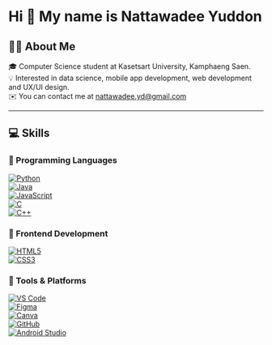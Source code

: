 Hi 👋 My name is Nattawadee Yuddon
==================================

## 👩‍💻 About Me

🎓 Computer Science student at Kasetsart University, Kamphaeng Saen.  
💡 Interested in data science, mobile app development, web development and UX/UI design.  
✉️ You can contact me at [nattawadee.yd@gmail.com](mailto:nattawadee.yd@gmail.com)

---

## 💻 Skills

### 🔸 Programming Languages  
[![Python](https://img.shields.io/badge/Python-3776AB?style=for-the-badge&logo=python&logoColor=white)](https://www.python.org/)  
[![Java](https://img.shields.io/badge/Java-F89820?style=for-the-badge&logo=java&logoColor=white)](https://www.oracle.com/java/)  
[![JavaScript](https://img.shields.io/badge/JavaScript-F7DF1E?style=for-the-badge&logo=javascript&logoColor=black)](https://developer.mozilla.org/en-US/docs/Web/JavaScript)  
[![C](https://img.shields.io/badge/C-00599C?style=for-the-badge&logo=c&logoColor=white)](https://docs.microsoft.com/en-us/cpp/?view=msvc-170)  
[![C++](https://img.shields.io/badge/C++-00599C?style=for-the-badge&logo=c%2B%2B&logoColor=white)](https://docs.microsoft.com/en-us/cpp/?view=msvc-170)  

### 🔸 Frontend Development  
[![HTML5](https://img.shields.io/badge/HTML5-E34F26?style=for-the-badge&logo=html5&logoColor=white)](https://developer.mozilla.org/en-US/docs/Glossary/HTML5)  
[![CSS3](https://img.shields.io/badge/CSS3-1572B6?style=for-the-badge&logo=css3&logoColor=white)](https://www.w3.org/TR/CSS/#css)  

### 🔸 Tools & Platforms  
[![VS Code](https://img.shields.io/badge/VS_Code-0078D7?style=for-the-badge&logo=visual-studio-code&logoColor=white)](https://code.visualstudio.com/)  
[![Figma](https://img.shields.io/badge/Figma-F24E1E?style=for-the-badge&logo=figma&logoColor=white)](https://www.figma.com/)  
[![Canva](https://img.shields.io/badge/Canva-00C4CC?style=for-the-badge&logo=canva&logoColor=white)](https://www.canva.com/)  
[![GitHub](https://img.shields.io/badge/GitHub-181717?style=for-the-badge&logo=github&logoColor=white)](https://github.com/)  
[![Android Studio](https://img.shields.io/badge/Android_Studio-3DDC84?style=for-the-badge&logo=android&logoColor=white)](https://developer.android.com/studio)


